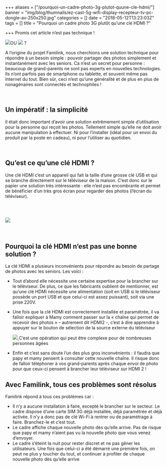 +++
aliases = ["/pourquoi-un-cadre-photo-3g-plutot-quune-cle-hdmi/"]
banner = "img/blog/thumnails/ez-cast-5g-wifi-display-recepteur-tv-pc-dongle-av-250x250.jpg"
categories = []
date = "2018-05-12T13:23:03Z"
tags = []
title = "Pourquoi un cadre photo 3G plutôt qu’une clé HDMI ?"

+++
Promis cet article n’est pas technique !

![](/uploads/2018/05/12/Familink_HD_09-300x194.jpg)OU ![](/uploads/2018/05/12/ez-cast-5g-wifi-display-recepteur-tv-pc-dongle-av-300x300.jpg) ?

A l’origine du projet Familink, nous cherchions une solution technique pour répondre à un besoin simple : pouvoir partager des photos simplement et instantanément avec les seniors. Ca n’est un secret pour personne : beaucoup de grand-parents ne sont pas experts en nouvelles technologies. Ils n’ont parfois pas de smartphone ou tablette, et souvent même pas Internet du tout. Bien sûr, ceci n’est qu’une généralité et de plus en plus de nonagénaires sont connectés et technophiles !

 

## Un impératif : la simplicité

Il était donc important d’avoir une solution extrêmement simple d’utilisation pour la personne qui reçoit les photos. Tellement simple qu’elle ne doit avoir aucune manipulation à effectuer. Ni pour l’installer (idéal pour un envoi du produit par la poste en cadeau), ni pour l’utiliser au quotidien.

 

## Qu’est ce qu’une clé HDMI ?

Une clé HDMI c’est un appareil qui fait la taille d’une grosse clé USB et qui se branche directement sur le téléviseur de la maison. C’est donc sur le papier une solution très intéressante : elle n’est pas encombrante et permet de bénéficier d’un très gros écran pour regarder des photos (l’écran du téléviseur).

 

## ![](/uploads/2018/05/12/ez-cast-5g-wifi-display-recepteur-tv-pc-dongle-av-300x300.jpg)

 

## Pourquoi la clé HDMI n’est pas une bonne solution ?

La clé HDMI a plusieurs inconvénients pour répondre au besoin de partage de photos avec les seniors. Les voici :

* Tout d’abord elle nécessite une certaine expertise pour la brancher sur le téléviseur. De plus, ce que les fabricants oublient de mentionner, est qu’une clé HDMI nécessite une alimentation (soit en USB si le téléviseur possède un port USB et que celui-ci est assez puissant), soit via une prise 220V.
* Une fois que la clé HDMI est correctement installée et paramétrée, il va falloir expliquer à Mamy comment passer sur la « chaîne qui permet de recevoir des photos » – autrement dit HDMI2 -, c’est à dire apprendre à appuyer sur le bouton de sélection de la source externe du téléviseur

  ![](/uploads/2018/05/12/080930101230_24977.jpg)[
  ](https://dr8rbg9qg9auo.cloudfront.net/wp-content/uploads/2018/01/080930101230_24977.jpg)C’est une opération qui peut être complexe pour de nombreuses personnes âgées
* Enfin et c’est sans doute l’un des plus gros inconvénients : il faudra que papy et mamy pensent à consulter cette nouvelle chaîne. Il risque donc de falloir téléphoner à vos grand-parents après chaque envoi de photo pour que ceux-ci pensent à brancher leur téléviseur sur HDMI 2 !

## Avec Familink, tous ces problèmes sont résolus

Familink répond à tous ces problèmes car :

* Il n’y a aucune installation à faire, excepté le brancher sur le secteur. Le cadre dispose d’une carte SIM 3G déjà installée, déjà paramétrée et déjà activée. Il n’y a donc pas de clé Wi-Fi à rentrer ou de paramétrage à faire. Branchez-le et c’est tout.
* Le cadre affiche chaque nouvelle photo dès qu’elle arrive. Pas de risque que papy et mamy n’aient pas vu la nouvelle photo que vous venez d’envoyer.
* Le cadre s’éteint la nuit pour rester discret et ne pas gêner les utilisateurs. Une fois que celui-ci a été démarré une première fois, on peut ne plus y toucher du tout, et continuer à profiter de chaque nouvelle photo dès qu’elle arrive